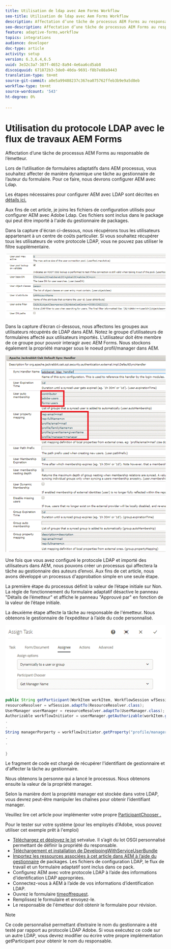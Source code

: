```yaml
---
title: Utilisation de ldap avec Aem Forms Workflow
seo-title: Utilisation de ldap avec Aem Forms Workflow
description: Affectation d’une tâche de processus AEM Forms au responsable de l’émetteur
seo-description: Affectation d’une tâche de processus AEM Forms au responsable de l’émetteur
feature: adaptive-forms,workflow
topics: integrations
audience: developer
doc-type: article
activity: setup
version: 6.3,6.4,6.5
uuid: 3e32c3a7-387f-4652-8a94-4e6aa6cd5ab8
discoiquuid: 671872b3-3de0-40da-9691-f8b7e88a9443
translation-type: tm+mt
source-git-commit: a0e5a99408237c367ea075762ffeb3b9e9a5d8eb
workflow-type: tm+mt
source-wordcount: '543'
ht-degree: 0%

---
```



# Utilisation du protocole LDAP avec le flux de travaux AEM Forms

Affectation d’une tâche de processus AEM Forms au responsable de l’émetteur.

Lors de l’utilisation de formulaires adaptatifs dans AEM processus, vous souhaitez affecter de manière dynamique une tâche au gestionnaire de l’auteur du formulaire. Pour ce faire, nous devrons configurer AEM avec Ldap.

Les étapes nécessaires pour configurer AEM avec LDAP sont décrites en [détails ici.](https://helpx.adobe.com/experience-manager/6-5/sites/administering/using/ldap-config.html)

Aux fins de cet article, je joins les fichiers de configuration utilisés pour configurer AEM avec Adobe Ldap. Ces fichiers sont inclus dans le package qui peut être importé à l&#39;aide du gestionnaire de packages.

Dans la capture d&#39;écran ci-dessous, nous récupérons tous les utilisateurs appartenant à un centre de coûts particulier. Si vous souhaitez récupérer tous les utilisateurs de votre protocole LDAP, vous ne pouvez pas utiliser le filtre supplémentaire.

![Configuration du protocole LDAP](assets/costcenterldap.gif)

Dans la capture d’écran ci-dessous, nous affectons les groupes aux utilisateurs récupérés de LDAP dans AEM. Notez le groupe d’utilisateurs de formulaires affecté aux utilisateurs importés. L’utilisateur doit être membre de ce groupe pour pouvoir interagir avec AEM Forms. Nous stockons également la propriété manager sous le noeud profil/manager dans AEM.

![Synchandler](assets/synchandler.gif)

Une fois que vous avez configuré le protocole LDAP et importé des utilisateurs dans AEM, nous pouvons créer un processus qui affectera la tâche au gestionnaire des auteurs d’envoi. Aux fins de cet article, nous avons développé un processus d&#39;approbation simple en une seule étape.

La première étape du processus définit la valeur de l’étape initiale sur Non. La règle de fonctionnement du formulaire adaptatif désactive le panneau &quot;Détails de l’émetteur&quot; et affiche le panneau &quot;Approuvé par&quot; en fonction de la valeur de l’étape initiale.

La deuxième étape affecte la tâche au responsable de l&#39;émetteur. Nous obtenons le gestionnaire de l’expéditeur à l’aide du code personnalisé.

![Assigner une tâche](assets/assigntask.gif)

```java
public String getParticipant(WorkItem workItem, WorkflowSession wfSession, MetaDataMap arg2) throws WorkflowException{
resourceResolver = wfSession.adaptTo(ResourceResolver.class);
UserManager userManager = resourceResolver.adaptTo(UserManager.class);
Authorizable workflowInitiator = userManager.getAuthorizable(workItem.getWorkflow().getInitiator());
.
.
String managerPorperty = workflowInitiator.getProperty("profile/manager")[0].getString();
.
.

}
```

Le fragment de code est chargé de récupérer l&#39;identifiant de gestionnaire et d&#39;affecter la tâche au gestionnaire.

Nous obtenons la personne qui a lancé le processus. Nous obtenons ensuite la valeur de la propriété manager.

Selon la manière dont la propriété manager est stockée dans votre LDAP, vous devrez peut-être manipuler les chaînes pour obtenir l’identifiant manager.

Veuillez lire cet article pour implémenter votre propre [ ParticipantChooser .](https://helpx.adobe.com/experience-manager/using/dynamic-steps.html)

Pour le tester sur votre système (pour les employés d&#39;Adobe, vous pouvez utiliser cet exemple prêt à l&#39;emploi)

* [Téléchargez et déployez le lot](/help/forms/assets/common-osgi-bundles/SetValueApp.core-1.0-SNAPSHOT.jar) setvalue. Il s’agit du lot OSGI personnalisé permettant de définir la propriété du responsable.
* [Téléchargement et installation de DevelopingWithServiceUserBundle](/help/forms/assets/common-osgi-bundles/DevelopingWithServiceUser.jar)
* [Importez les ressources associées à cet article dans AEM à l’aide du gestionnaire](assets/aem-forms-ldap.zip) de packages. Les fichiers de configuration LDAP, le flux de travail et un formulaire adaptatif sont inclus dans ce pack.
* Configurez AEM avec votre protocole LDAP à l’aide des informations d’identification LDAP appropriées.
* Connectez-vous à AEM à l’aide de vos informations d’identification LDAP.
* Ouvrez le formulaire [timeoffrequest](http://localhost:4502/content/dam/formsanddocuments/helpx/timeoffrequestform/jcr:content?wcmmode=disabled).
* Remplissez le formulaire et envoyez-le.
* Le responsable de l&#39;émetteur doit obtenir le formulaire pour révision.

>[!NOTE]
>
>Ce code personnalisé permettant d’extraire le nom du gestionnaire a été testé par rapport au protocole LDAP Adobe. Si vous exécutez ce code sur un autre LDAP, vous devrez modifier ou écrire votre propre implémentation getParticipant pour obtenir le nom du responsable.
